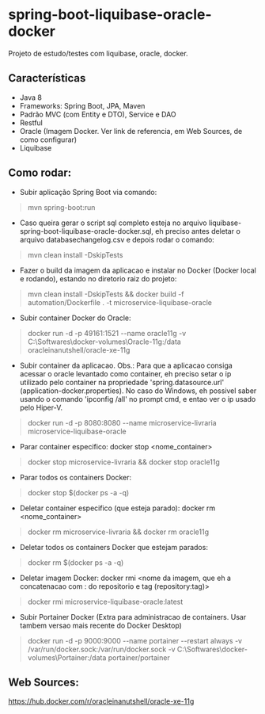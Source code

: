 # spring-boot-liquibase-oracle-docker
Projeto de estudo/testes com liquibase, oracle, docker.

## Características

- Java 8
- Frameworks: Spring Boot, JPA, Maven
- Padrão MVC (com Entity e DTO), Service e DAO
- Restful
- Oracle (Imagem Docker. Ver link de referencia, em Web Sources, de como configurar)
- Liquibase

## Como rodar:

- Subir aplicação Spring Boot via comando: 
> mvn spring-boot:run

- Caso queira gerar o script sql completo esteja no arquivo liquibase-spring-boot-liquibase-oracle-docker.sql, 
eh preciso antes deletar o arquivo databasechangelog.csv e depois rodar o comando: 
> mvn clean install -DskipTests

- Fazer o build da imagem da aplicacao e instalar no Docker (Docker local e rodando), estando no diretorio raiz do projeto:
> mvn clean install -DskipTests && docker build -f automation/Dockerfile . -t microservice-liquibase-oracle

- Subir container Docker do Oracle: 
> docker run -d -p 49161:1521 --name oracle11g -v C:\Softwares\docker-volumes\Oracle-11g:/data oracleinanutshell/oracle-xe-11g

- Subir container da aplicacao.
Obs.: Para que a aplicacao consiga acessar o oracle levantado como container, eh preciso setar o ip utilizado pelo container 
na propriedade 'spring.datasource.url' (application-docker.properties). No caso do Windows, eh possivel saber usando o comando
'ipconfig /all' no prompt cmd, e entao ver o ip usado pelo Hiper-V.
> docker run -d -p 8080:8080 --name microservice-livraria microservice-liquibase-oracle

- Parar container especifico: docker stop <nome_container>
> docker stop microservice-livraria && docker stop oracle11g

- Parar todos os containers Docker: 
> docker stop $(docker ps -a -q)

- Deletar container especifico (que esteja parado): docker rm <nome_container>
> docker rm microservice-livraria && docker rm oracle11g 

- Deletar todos os containers Docker que estejam parados: 
> docker rm $(docker ps -a -q)

- Deletar imagem Docker: docker rmi <nome da imagem, que eh a concatenacao com : do repositorio e tag (repository:tag)>
> docker rmi microservice-liquibase-oracle:latest

- Subir Portainer Docker (Extra para administracao de containers. Usar tambem versao mais recente do Docker Desktop)
> docker run -d -p 9000:9000 --name portainer --restart always -v /var/run/docker.sock:/var/run/docker.sock -v C:\Softwares\docker-volumes\Portainer:/data portainer/portainer

## Web Sources: 
https://hub.docker.com/r/oracleinanutshell/oracle-xe-11g
  